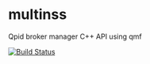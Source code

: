 # multinss
Qpid broker manager C++ API using qmf

[![Build Status](https://travis-ci.org/fourceu/multinss.svg?branch=master)](https://travis-ci.org/fourceu/multinss)

